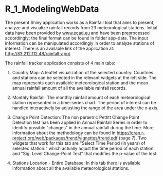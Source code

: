 # R_1_ModelingWebData

The present Shiny application works as a Rainfall tool that aims to present, analyze and visualize rainfall records from 23 meteorological stations. Initial data have been provided by www.ecad.eu and have been preprocessed accordingly; the final format can be found in folder app-data. The input information can be manipulated accordingly in order to analyze stations of interest. There is an available link of the application at: http://83.212.112.48/rainfall-app/.

The rainfall tracker application consists of 4 main tabs:

1) Country Map: A leaflet visualization of the selected country. Countries and stations can be selected in the relevant widgets at the left side. The map represents each available meteorological station and the mean annual rainfall amount of all the available rainfall records.

2) Monthly Rainfall: The monthly rainfall amount of each meteorological station represented in a time-series chart. The period of interest can be handled interactively by adjusting the range of the area under the x-axis.

3) Change Point Detection: The non paraetric Pettitt Change Point Detection test has been applied in Annual Rainfall Series in order to identify possible "changes" in the annual rainfall during the time. More information about the methodology can be found in https://cran.r-project.org/web/packages/trend/vignettes/trend.pdf (page 7). Two widgets that work for this tab are  "Select Time Period (in years) of selected station:" which actually adjust the  time period of each station and "Sig. Level Change-Point Test" that modifies the p-value of the test.

4) Stations Locarion - Entire Database: In this tab there is available information about all the available meteorological stations. 
